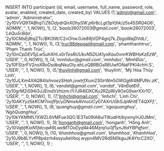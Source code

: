 
INSERT INTO participant (id, email, username, full_name, password, role, avatar, enabled, created_date, created_by)
VALUES
    (1,'admin@gmail.com', 'admin', 'Administrator', '$2y$10$VVQ9TABhq7/Z8OdydrQnXOhySW.p6r8cLgt3pYjhk/z5s45SRQ4G6', 'ADMIN', '', 1, NOW(), 1),
    (2,'baole26072003@gmail.com', 'baole26072003', 'Lê Quốc Bảo', '$2y$10$CMsEj8tqZTc/BKl3W/C2vOhw.0Je89jVDP4gnj7k.ZbgoWajDVdLi', 'ADMIN', '', 1, NOW(), 1),
    (3,'truc98depgai@gmail.com', 'phamthanhtruc', 'Phạm Thanh Trúc', '$2y$10$nCpDEV5jLw5uhXHi.x0rTesRUUkvN5DUA1yxKau0vnrKWBHsKzEzW', 'USER', '', 0, NOW(), 1),
    (4,'minhduc@gmail.com', 'minhduc', 'Minh Đức', '$2y$10$FSlzrFV2noXRoDsdbqNkuOIy.ehLoQBRBGsR6UwfONaFPKI4chH.S', 'USER', '', 1, NOW(), 1),
    (5,'thuylinh@gmail.com', 'thuylinh', 'Mỹ Hòa Thúy Linh', '$2y$10$JLXm4XAQ84tshvoezSHah.jvwtrfXum230irWm5GWGgW4MPJNv.zK', 'USER', '', 1, NOW(), 1),
    (6,'vandat@gmail.com', 'vandat', 'Văn Đạt Đỗ', '$2y$10$grM2iS94i3JJEmdVzhtzm.tY/UR4lDXCKu2RZpWy9OxG9serXXr1O', 'USER', '', 0, NOW(), 1),
    (7,'linhchi@gmail.com', 'linhchi', 'Linh Chi', '$2y$10$AKYyz5kKCMTnofPp/yDNmekAVnoUCy07AXrUGbSJpWritET4QXFf.', 'USER', '', 1, NOW(), 1),
    (8,'quanghuy@gmail.com', 'ngoquanghuy', 'Ngô Quang Huy', '$2y$10$kYKMNfLfXWZL6VMFue3QO.1E3Te09IA8uiTlKudHt/byxmyHJ0JMm', 'USER', '', 1, NOW(), 1),
    (9,'honganh@gmail.com', 'honganh', 'Hồng Anh', '$2y$10$VqbfKioN1fdcvpA9LweMTOoDydAk46Mzrq1ui3f1ynJttdYBPqfsm', 'USER', '', 0, NOW(), 1),
    (10,'khanhhoa@gmail.com', 'khanhhoa', 'Khánh Hoa', '$2y$10$J9b8LYvfP8pdzrh4ssyuAeVboj.wypn4MV2RdSN0kguJKAYtcC2XO', 'USER', '', 1, NOW(), 1)
;